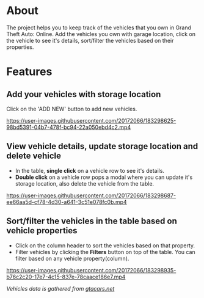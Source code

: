 # About

The project helps you to keep track of the vehicles that you own in Grand Theft Auto: Online. Add the vehicles you own with garage location, click on the vehicle to see it's details, sort/filter the vehicles based on their properties. 

# Features


## Add your vehicles with storage location

Click on the 'ADD NEW' button to add new vehicles.

https://user-images.githubusercontent.com/20172066/183298625-98bd5391-04b7-478f-bc94-22a050ebd4c2.mp4

## View vehicle details, update storage location and delete vehicle

* In the table, **single click** on a vehicle row to see it's details.
* **Double click** on a vehicle row pops a modal where you can update it's storage location, also delete the vehicle from the table.


https://user-images.githubusercontent.com/20172066/183298687-ee66aa5d-cf78-4d30-a641-3c51e078fc0b.mp4

## Sort/filter the vehicles in the table based on vehicle properties

* Click on the column header to sort the vehicles based on that property.
* Filter vehicles by clicking the **Filters** button on top of the table. You can filter based on any vehicle property(column).




https://user-images.githubusercontent.com/20172066/183298935-b76c2c20-17e7-4c15-837e-78caace186e7.mp4

*Vehicles data is gathered from [gtacars.net](https://gtacars.net/?sort=release_date)*
